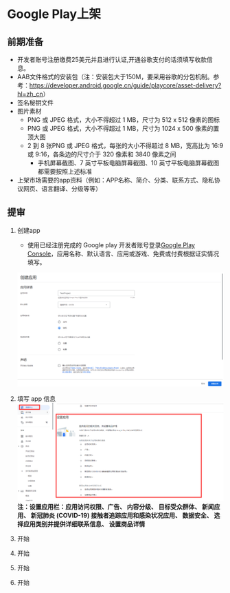 # Google Play上架

## 前期准备
- 开发者账号注册缴费25美元并且进行认证,开通谷歌支付的话须填写收款信息。
- AAB文件格式的安装包（注：安装包大于150M，要采用谷歌的分包机制。参考：<https://developer.android.google.cn/guide/playcore/asset-delivery?hl=zh_cn>）
- 签名秘钥文件
- 图片素材
  + PNG 或 JPEG 格式，大小不得超过 1 MB，尺寸为 512 x 512 像素的图标
  + PNG 或 JPEG 格式，大小不得超过 1 MB，尺寸为 1024 x 500 像素的置顶大图
  + 2 到 8 张PNG 或 JPEG 格式，每张的大小不得超过 8 MB，宽高比为 16:9 或 9:16，各条边的尺寸介于 320 像素和 3840 像素之间
    * 手机屏幕截图、7 英寸平板电脑屏幕截图、10 英寸平板电脑屏幕截图都需要按照上述标准
- 上架市场需要的app资料（例如：APP名称、简介、分类、联系方式、隐私协议网页、语言翻译、分级等等）
## 提审
1. 创建app
   - 使用已经注册完成的 Google play 开发者账号登录[Google Play Console][1]，应用名称、默认语言、应用或游戏、免费或付费根据证实情况填写。
   
    [1]:<https://play.google.com/console/developers>
    ![img.png](img.png)
2. 填写 app 信息
   ![img_1.png](img_1.png)
   **注：设置应用栏：应用访问权限、广告、 内容分级、 目标受众群体、 新闻应用、 新冠肺炎 (COVID-19) 接触者追踪应用和感染状况应用、 数据安全、 选择应用类别并提供详细联系信息、 设置商品详情**
3. 开始
4. 开始
5. 开始
6. 开始